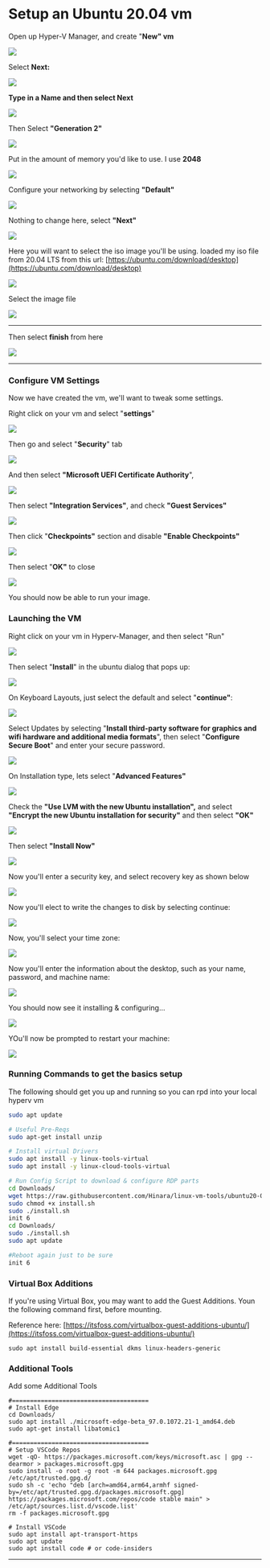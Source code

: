 # Setup an Ubuntu 20.04 vm

Open up Hyper-V Manager, and create "**New" vm**

![](<../../.gitbook/assets/image (39).png>)

Select **Next:**

![](<../../.gitbook/assets/image (26).png>)

**Type in a Name and then select Next**

![](<../../.gitbook/assets/image (46).png>)

Then Select **"Generation 2"**

![](<../../.gitbook/assets/image (25).png>)

Put in the amount of memory you'd like to use. I use **2048**

![](<../../.gitbook/assets/image (55).png>)

Configure your networking by selecting **"Default"**

![](<../../.gitbook/assets/image (28).png>)

Nothing to change here, select **"Next"**

![](<../../.gitbook/assets/image (27).png>)

Here you will want to select the iso image you'll be using. loaded my iso file from 20.04 LTS from this url: [https://ubuntu.com/download/desktop](https://ubuntu.com/download/desktop)

![](<../../.gitbook/assets/image (47).png>)

Select the image file

![](<../../.gitbook/assets/image (37).png>)

****

Then select **finish** from here

![](<../../.gitbook/assets/image (44).png>)

****

### Configure VM Settings

Now we have created the vm, we'll want to tweak some settings.

Right click on your vm and select "**settings**"

![](<../../.gitbook/assets/image (23).png>)

Then go and select "**Security**" tab

![](<../../.gitbook/assets/image (52).png>)

And then select **"Microsoft UEFI Certificate Authority**",&#x20;

![](<../../.gitbook/assets/image (31).png>)

Then select **"Integration Services"**, and check **"Guest Services"**

![](<../../.gitbook/assets/image (41).png>)

Then click "**Checkpoints"** section and disable **"Enable Checkpoints"**

![](<../../.gitbook/assets/image (50).png>)

Then select "**OK"** to close

![](<../../.gitbook/assets/image (34).png>)

You should now be able to run your image.

### Launching the VM

Right click on your vm in Hyperv-Manager, and then select "Run"

![](<../../.gitbook/assets/image (36).png>)

Then select "**Install**" in the ubuntu dialog that pops up:

![](<../../.gitbook/assets/image (24).png>)

On Keyboard Layouts, just select the default and select "**continue"**:

![](<../../.gitbook/assets/image (32).png>)

Select Updates by selecting "**Install third-party software for graphics and wifi hardware and additional media formats**", then select "**Configure Secure Boot**" and enter your secure password.

![](<../../.gitbook/assets/image (22).png>)

On Installation type, lets select "**Advanced Features"**

![](<../../.gitbook/assets/image (48).png>)

Check the **"Use LVM with the new Ubuntu installation",** and select **"Encrypt the new Ubuntu installation for security"** and then select **"OK"**

![](<../../.gitbook/assets/image (40).png>)

Then select **"Install Now"**

![](<../../.gitbook/assets/image (19).png>)

Now you'll enter a security key, and select recovery key as shown below

![](<../../.gitbook/assets/image (51).png>)

Now you'll elect to write the changes to disk by selecting continue:

![](<../../.gitbook/assets/image (38).png>)



Now, you'll select your time zone:

![](<../../.gitbook/assets/image (30).png>)

Now you'll enter the information about the desktop, such as your name, password, and machine name:



![](<../../.gitbook/assets/image (45).png>)

You should now see it installing & configuring...

![](<../../.gitbook/assets/image (53).png>)

YOu'll now be prompted to restart your machine:

![](<../../.gitbook/assets/image (54).png>)



### Running Commands to get the basics setup

The following should get you up and running so you can rpd into your local hyperv vm

```bash
sudo apt update

# Useful Pre-Reqs
sudo apt-get install unzip

# Install virtual Drivers
sudo apt install -y linux-tools-virtual
sudo apt install -y linux-cloud-tools-virtual

# Run Config Script to download & configure RDP parts
cd Downloads/
wget https://raw.githubusercontent.com/Hinara/linux-vm-tools/ubuntu20-04/ubuntu/20.04/install.sh
sudo chmod +x install.sh
sudo ./install.sh
init 6
cd Downloads/
sudo ./install.sh 
sudo apt update

#Reboot again just to be sure
init 6
```

### Virtual Box Additions

If you're using Virtual Box, you may want to add the Guest Additions. Youn the following command first, before mounting.

Reference here: [https://itsfoss.com/virtualbox-guest-additions-ubuntu/](https://itsfoss.com/virtualbox-guest-additions-ubuntu/)

```
sudo apt install build-essential dkms linux-headers-generic 
```

### Additional Tools

Add some Additional Tools

```
#======================================
# Install Edge
cd Downloads/
sudo apt install ./microsoft-edge-beta_97.0.1072.21-1_amd64.deb 
sudo apt-get install libatomic1

#======================================
# Setup VSCode Repos
wget -qO- https://packages.microsoft.com/keys/microsoft.asc | gpg --dearmor > packages.microsoft.gpg
sudo install -o root -g root -m 644 packages.microsoft.gpg /etc/apt/trusted.gpg.d/
sudo sh -c 'echo "deb [arch=amd64,arm64,armhf signed-by=/etc/apt/trusted.gpg.d/packages.microsoft.gpg] https://packages.microsoft.com/repos/code stable main" > /etc/apt/sources.list.d/vscode.list'
rm -f packages.microsoft.gpg

# Install VSCode
sudo apt install apt-transport-https
sudo apt update
sudo apt install code # or code-insiders
```

****
